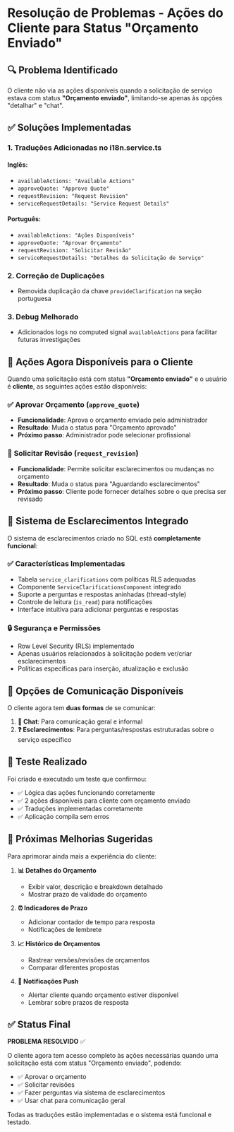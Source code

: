# Resolução de Problemas - Ações do Cliente para Status "Orçamento Enviado"

## 🔍 Problema Identificado

O cliente não via as ações disponíveis quando a solicitação de serviço estava com status **"Orçamento enviado"**, limitando-se apenas às opções "detalhar" e "chat".

## ✅ Soluções Implementadas

### 1. **Traduções Adicionadas no i18n.service.ts**

#### Inglês:

- `availableActions: "Available Actions"`
- `approveQuote: "Approve Quote"`
- `requestRevision: "Request Revision"`
- `serviceRequestDetails: "Service Request Details"`

#### Português:

- `availableActions: "Ações Disponíveis"`
- `approveQuote: "Aprovar Orçamento"`
- `requestRevision: "Solicitar Revisão"`
- `serviceRequestDetails: "Detalhes da Solicitação de Serviço"`

### 2. **Correção de Duplicações**

- Removida duplicação da chave `provideClarification` na seção portuguesa

### 3. **Debug Melhorado**

- Adicionados logs no computed signal `availableActions` para facilitar futuras investigações

## 🎯 Ações Agora Disponíveis para o Cliente

Quando uma solicitação está com status **"Orçamento enviado"** e o usuário é **cliente**, as seguintes ações estão disponíveis:

### ✅ **Aprovar Orçamento** (`approve_quote`)

- **Funcionalidade**: Aprova o orçamento enviado pelo administrador
- **Resultado**: Muda o status para "Orçamento aprovado"
- **Próximo passo**: Administrador pode selecionar profissional

### 📝 **Solicitar Revisão** (`request_revision`)

- **Funcionalidade**: Permite solicitar esclarecimentos ou mudanças no orçamento
- **Resultado**: Muda o status para "Aguardando esclarecimentos"
- **Próximo passo**: Cliente pode fornecer detalhes sobre o que precisa ser revisado

## 🔧 Sistema de Esclarecimentos Integrado

O sistema de esclarecimentos criado no SQL está **completamente funcional**:

### ✅ **Características Implementadas**

- Tabela `service_clarifications` com políticas RLS adequadas
- Componente `ServiceClarificationsComponent` integrado
- Suporte a perguntas e respostas aninhadas (thread-style)
- Controle de leitura (`is_read`) para notificações
- Interface intuitiva para adicionar perguntas e respostas

### 🔒 **Segurança e Permissões**

- Row Level Security (RLS) implementado
- Apenas usuários relacionados à solicitação podem ver/criar esclarecimentos
- Políticas específicas para inserção, atualização e exclusão

## 💬 **Opções de Comunicação Disponíveis**

O cliente agora tem **duas formas** de se comunicar:

1. **💬 Chat**: Para comunicação geral e informal
2. **❓ Esclarecimentos**: Para perguntas/respostas estruturadas sobre o serviço específico

## 🧪 **Teste Realizado**

Foi criado e executado um teste que confirmou:

- ✅ Lógica das ações funcionando corretamente
- ✅ 2 ações disponíveis para cliente com orçamento enviado
- ✅ Traduções implementadas corretamente
- ✅ Aplicação compila sem erros

## 🚀 **Próximas Melhorias Sugeridas**

Para aprimorar ainda mais a experiência do cliente:

1. **📊 Detalhes do Orçamento**

   - Exibir valor, descrição e breakdown detalhado
   - Mostrar prazo de validade do orçamento

2. **⏰ Indicadores de Prazo**

   - Adicionar contador de tempo para resposta
   - Notificações de lembrete

3. **📈 Histórico de Orçamentos**

   - Rastrear versões/revisões de orçamentos
   - Comparar diferentes propostas

4. **📱 Notificações Push**
   - Alertar cliente quando orçamento estiver disponível
   - Lembrar sobre prazos de resposta

## ✅ **Status Final**

**PROBLEMA RESOLVIDO** ✅

O cliente agora tem acesso completo às ações necessárias quando uma solicitação está com status "Orçamento enviado", podendo:

- ✅ Aprovar o orçamento
- ✅ Solicitar revisões
- ✅ Fazer perguntas via sistema de esclarecimentos
- ✅ Usar chat para comunicação geral

Todas as traduções estão implementadas e o sistema está funcional e testado.
